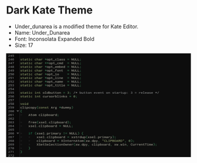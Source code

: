 # Dark Kate Theme

- Under_dunarea is a modified theme for Kate Editor. 
- Name: Under_Dunarea
- Font: Inconsolata Expanded Bold
- Size: 17

![alt text](https://raw.githubusercontent.com/Constantine94/under_dunarea/main/under_dunarea.png)
